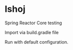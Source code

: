 # Ishoj
Spring Reactor Core testing


Import via build.gradle file

Run with default configuration.
